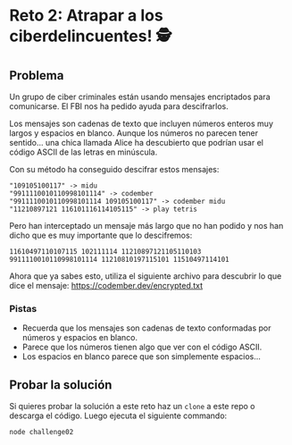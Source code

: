 # Reto 2: Atrapar a los ciberdelincuentes! 🕵

## Problema

Un grupo de ciber criminales están usando mensajes encriptados para comunicarse. El FBI nos ha pedido ayuda para descifrarlos.

Los mensajes son cadenas de texto que incluyen números enteros muy largos y espacios en blanco. Aunque los números no parecen tener sentido... una chica llamada Alice ha descubierto que podrían usar el código ASCII de las letras en minúscula.

Con su método ha conseguido descifrar estos mensajes:

```
"109105100117" -> midu
"9911110010110998101114" -> codember
"9911110010110998101114 109105100117" -> codember midu
"11210897121 116101116114105115" -> play tetris
```

Pero han interceptado un mensaje más largo que no han podido y nos han dicho que es muy importante que lo descifremos:

```
11610497110107115 102111114 11210897121105110103 9911110010110998101114 11210810197115101 11510497114101
```

Ahora que ya sabes esto, utiliza el siguiente archivo para descubrir lo que dice el mensaje:
https://codember.dev/encrypted.txt

### Pistas

-   Recuerda que los mensajes son cadenas de texto conformadas por números y espacios en blanco.
-   Parece que los números tienen algo que ver con el código ASCII.
-   Los espacios en blanco parece que son simplemente espacios...

## Probar la solución

Si quieres probar la solución a este reto haz un `clone` a este repo o descarga el código. Luego ejecuta el siguiente commando:

```
node challenge02
```
